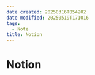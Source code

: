 ```yaml
---
date created: 20250316T054202
date modified: 20250519T171016
tags:
  - Note
title: Notion
---
```


# Notion
